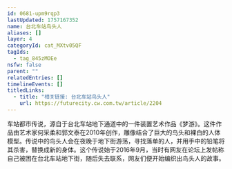 ```yaml
---
id: 0681-upm9rqp3
lastUpdated: 1757167352
name: 台北车站鸟头人
aliases: []
layer: 4
categoryId: cat_MXtv05QF
tagIds:
  - tag_845zMOEe
nsfw: false
parent: ""
relatedEntries: []
timelineEvents: []
titledLinks:
  - title: "相关链接: 台北车站鸟头人"
    url: https://futurecity.cw.com.tw/article/2204
---
```


车站都市传说，源自于台北车站地下通道中的一件装置艺术作品《梦游》。这件作品由艺术家何采柔和郭文泰在2010年创作，雕像结合了巨大的鸟头和裸白的人体模型。传说中的鸟头人会在夜晚于地下街游荡，寻找落单的人，并用手中的铅笔将其杀害，替换成新的身体。这个传说始于2016年9月，当时有网友在论坛上发帖称自己被困在台北车站地下街，随后失去联系，网友们便开始编织出鸟头人的故事。